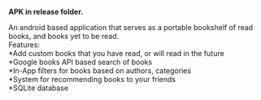 <b/>APK in release folder.</b>

An android based application that serves as a portable bookshelf of read books, and books yet to be read. <br/>
Features:<br/>
*Add custom books that you have read, or will read in the future<br/>
*Google books API based search of books<br/>
*In-App filters for books based on authors, categories<br/>
*System for recommending books to your friends<br/>
*SQLite database<br/>
